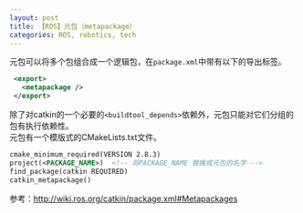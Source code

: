 ```yaml
---
layout: post
title: 【ROS】元包（metapackage）
categories: ROS, robotics, tech
---
```

元包可以将多个包组合成一个逻辑包，在`package.xml`中带有以下的导出标签。
```xml
 <export>
   <metapackage />
 </export>
```
除了对catkin的一个必要的`<buildtool_depends>`依赖外，元包只能对它们分组的包有执行依赖性。  
元包有一个模版式的CMakeLists.txt文件。
```xml
cmake_minimum_required(VERSION 2.8.3)
project(<PACKAGE_NAME>)  <!-- 将PACKAGE_NAME 替换成元包的名字 --> 
find_package(catkin REQUIRED)
catkin_metapackage()
```

参考：http://wiki.ros.org/catkin/package.xml#Metapackages
